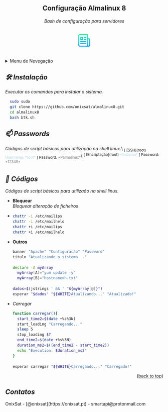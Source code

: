 <div align="center">
  <h2 style="text-align: center;">Configuração Almalinux 8</h2>
  <h6 align="center">Bash de configuração para servidores</h6>
  <a href="https://github.com/onixsat"><img src="scripts/logo.png" alt="Logo" width="40" height="40"></a>
  <br><br><br>
  <a id="readme-top"></a>
</div>
<details>
  <summary>Menu de Nevegação</summary>
  <ol>
    <li><a href="#INSTALAR">Instalação</a></li>
    <li><a href="#PASSWORDS">Passwords</a></li>
    <li>
      <a href="#CODIGOS">Códigos</a>
      <ul>
        <li><a href="#BLOQUEAR">Bloquear</a></li>
        <li><a href="#OUTROS">Outros</a></li>
        <li><a href="#CARREGAR">Carregar</a></li>
      </ul>
    </li>
    <li><a href="#CONTATOS">Contatos</a></li>
  </ol>
</details>

<div id="INSTALAR">

  <h2 style="font-style:italic;">🛠️ Instalação</h2>
  <span style="font-style:italic;">Executar os comandos para instalar o sistema.</span>

```bash
  sudo sudo
  git clone https://github.com/onixsat/almalinux8.git
  cd almalinux8
  bash btk.sh
 ```

</div>

<div id="PASSWORDS">

  <h2 style="font-style:italic;">📫 Passwords</h2>
  <span style="font-style:italic;">Códigos de script básicos para utilização na shell linux.</span>\
  <sub>[ [SSH](root) <span style="color:lightblue">Username: *root*</span> ] Password: <span style="color:gray">*Palmalinux*</span></sub>\
  <sup>[ [Encriptação](root) <span style="color:lightblue">*Sistema*</span> ] Password: <span style="color:gray">*12345*</span></sup>

</div>

<div id='CODIGOS'>

  <!-- CODIGOS -->
  <h2 style="font-style:italic;">🚀 Códigos</h2>

  _Códigos de script básicos para utilizaão na shell linux._

</div>

<div id="BLOQUEAR">

  <!-- BLOQUEAR -->

* __Bloquear__\
  *Bloquear alteração de ficheiros*
*
  ```bash
  chattr -i /etc/mailips
  chattr -i /etc/mailhelo
  chattr +i /etc/mailips
  chattr +i /etc/mailhelo
  ```

</div>

<div id="OUTROS">

  <!-- OUTROS -->

* __Outros__
    ```bash
    banner "Apache" "Configuracão" "Password"
    titulo "Atualizando o sistema..."

    declare -A myArray
      myArray[A]="yum update -y"
      myArray[B]="hostname>h.txt"
      
    dados=$(jstrings ' && ' "${myArray[@]}")
    esperar "$dados" "${WHITE}Atualizando..." "Atualizado!"
    ```

</div>

<div id="CARREGAR">

  <!-- CARREGAR -->

* _Carregar_
    ```bash
    function carregar(){
      start_time2=$(date +%s%3N)
      start_loading "Carregando..."
      sleep 5
      stop_loading $?
      end_time2=$(date +%s%3N)
      duration_ms2=$((end_time2 - start_time2))
      echo "Execution: $duration_ms2"
    }

    esperar carregar "${WHITE}Carregando..." "Carregado!"
    ```

</div>

<div id='CONTATOS'>
  <div align="right">(<a href="#readme-top">back to top</a>)</div>
  <!-- CONTATOS -->
  <h2 style="font-style:italic;">Contatos</h2>
OnixSat - [@onixsat](https://onixsat.pt) - smartapi@protonmail.com
</div>

